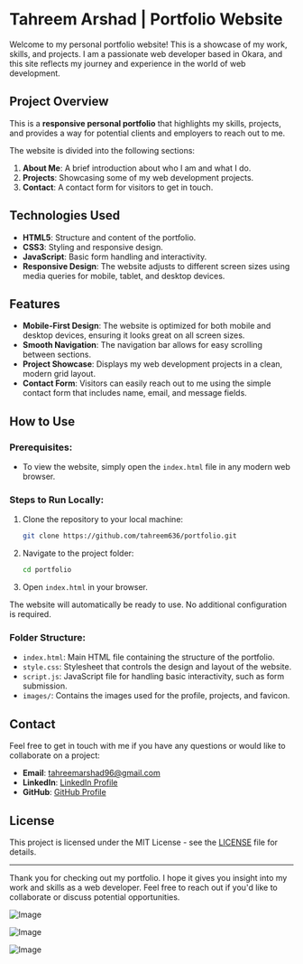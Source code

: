 # Tahreem Arshad | Portfolio Website

Welcome to my personal portfolio website! This is a showcase of my work, skills, and projects. I am a passionate web developer based in Okara, and this site reflects my journey and experience in the world of web development.

## Project Overview

This is a **responsive personal portfolio** that highlights my skills, projects, and provides a way for potential clients and employers to reach out to me.

The website is divided into the following sections:
1. **About Me**: A brief introduction about who I am and what I do.
2. **Projects**: Showcasing some of my web development projects.
3. **Contact**: A contact form for visitors to get in touch.

## Technologies Used

- **HTML5**: Structure and content of the portfolio.
- **CSS3**: Styling and responsive design.
- **JavaScript**: Basic form handling and interactivity.
- **Responsive Design**: The website adjusts to different screen sizes using media queries for mobile, tablet, and desktop devices.

## Features

- **Mobile-First Design**: The website is optimized for both mobile and desktop devices, ensuring it looks great on all screen sizes.
- **Smooth Navigation**: The navigation bar allows for easy scrolling between sections.
- **Project Showcase**: Displays my web development projects in a clean, modern grid layout.
- **Contact Form**: Visitors can easily reach out to me using the simple contact form that includes name, email, and message fields.

## How to Use

### Prerequisites:
- To view the website, simply open the `index.html` file in any modern web browser.
  
### Steps to Run Locally:
1. Clone the repository to your local machine:
    ```bash
    git clone https://github.com/tahreem636/portfolio.git
    ```
2. Navigate to the project folder:
    ```bash
    cd portfolio
    ```
3. Open `index.html` in your browser.

The website will automatically be ready to use. No additional configuration is required.

### Folder Structure:
- `index.html`: Main HTML file containing the structure of the portfolio.
- `style.css`: Stylesheet that controls the design and layout of the website.
- `script.js`: JavaScript file for handling basic interactivity, such as form submission.
- `images/`: Contains the images used for the profile, projects, and favicon.

## Contact

Feel free to get in touch with me if you have any questions or would like to collaborate on a project:

- **Email**: tahreemarshad96@gmail.com
- **LinkedIn**: [LinkedIn Profile](https://www.linkedin.com/in/tahreem-arshad-9b274933a/)
- **GitHub**: [GitHub Profile]([https://github.com/yourusername](https://github.com/tahreem636/portfolio))

## License

This project is licensed under the MIT License - see the [LICENSE](LICENSE) file for details.

---

Thank you for checking out my portfolio. I hope it gives you insight into my work and skills as a web developer. Feel free to reach out if you'd like to collaborate or discuss potential opportunities.

![Image](https://github.com/user-attachments/assets/daf94851-b4f4-414c-8f4f-a6a50f350fe9)

![Image](https://github.com/user-attachments/assets/cc69ed15-16bb-4225-8423-496ee1dd1e75)

![Image](https://github.com/user-attachments/assets/0aa9696c-ac1a-40e4-96dc-3402a35a02b6)
